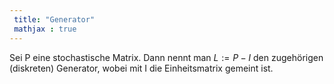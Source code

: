 ```yaml
---
 title: "Generator"
 mathjax : true
---
```

Sei P eine stochastische Matrix. Dann nennt man $L := P-I$ den
zugehörigen (diskreten) Generator, wobei mit I die Einheitsmatrix
gemeint ist.

